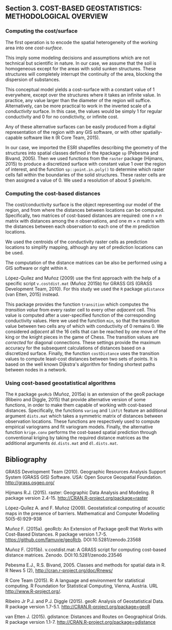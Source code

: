 ## Section 3. COST-BASED GEOSTATISTICS: METHODOLOGICAL OVERVIEW

### Computing the cost/surface
The first operation is to encode the spatial heterogeneity of the working area into one *cost-surface*.

This imply some modeling decisions and assumptions which are not technical but scientific in nature.
In our case, we assume that the soil is homogeneous except for the areas with solid sunken structures.
These structures will completely interrupt the continuity of the area, blocking the dispersion of substances.

This conceptual model yields a cost-surface with a constant value of $1$ everywhere, except over the structures where it takes an infinite value. In practice, any value larger than the diameter of the region will suffice.
Alternatively, can be more practical to work in the inverted scale of a *conductivity* surface.
In this case, the values would be simply $1$ for regular conductivity and $0$ for no condictivity, or infinite cost.

Any of these alternative surfaces can be easily produced from a digital representation of the region with any GIS software, or with other spatially-capable software like `R` (R Core Team, 2015).

In our case, we imported the ESRI shapefiles describing the geometry of the structures into spatial classes defined in the `R`package `sp` (Pebesma and Bivand, 2005). Then we used functions from the `raster` package (Hijmans, 2015) to produce a discretized surface with constant value $1$ over the region of interest, and the function `sp::point.in.poly()` to determine which raster cells fall within the boundaries of the solid structures.
These raster cells are then assigned a value of $0$. We used a resolution of about $5$ pixels/m.


### Computing the cost-based distances

The cost/conductivity surface is the object representing our model of the region, and from where the distances between locations can be computed. Specifically, two matrices of cost-based distances are required: one $n \times n$ matrix with distances among the $n$ observations, and one $m \times n$ matrix with the distances between each observation to each one of the $m$ prediction locations.

We used the centroids of the conductivity raster cells as prediction locations to simplify mapping, although any set of prediction locations can be used.

The computation of the distance matrices can be also be performed using a GIS software or right within `R`.

López-Quílez and Muñoz (2009) use the first approach with the help of a specific script `v.costdist.mat` (Muñoz 2015b) for GRASS GIS (GRASS Development Team, 2010).
For this study we used the `R` package `gdistance` (van Etten, 2015) instead.

This package provides the function `transition` which computes the *transition value* from every raster cell to every other *adjacent* cell. This value is computed after a user-specified function of the corresponding conductivity values. Here we used the function `min`, so that the transition value between two cells any of which with conductivity of 0 remains 0. We considered *adjacent* all the $16$ cells that can be reached by one move of the king or the knight pieces in the game of Chess. The transition values are *corrected* for diagonal connections.
These settings provide the maximum accuracy for the subsequent calculations of distances based on a discretized surface.
Finally, the function `costDistance` uses the transition values to compute least-cost distances between two sets of points. It is based on the well known Dijkstra's algorithm for finding shortest paths between nodes in a network.


### Using cost-based geostatistical algorithms

The `R` package `geoRcb` (Muñoz, 2015a) is an extension of the geoR package (Ribeiro and Diggle, 2015) that provide alternative version of some functions, in order to make them capable of working with cost-based distances.
Specifically, the functions `variog` and `likfit` feature an additional argument `dists.mat` which takes a symmetric matrix of distances between observation locations.
These functions are respectively used to compute empirical variograms and fit variogram models.
Finally, the alternative function `krige.conv` performs the cost-based spatial prediction through conventional kriging by taking the required distance matrices as the additional arguments `dd.dists.mat` and `dl.dists.mat`.



## Bibliography

GRASS Development Team (2010). Geographic Resources Analysis Support System (GRASS GIS) Software. USA: Open Source Geospatial Foundation. http://grass.osgeo.org/

Hijmans R.J. (2015). raster: Geographic Data Analysis and Modeling. R package version 2.4-15.
http://CRAN.R-project.org/package=raster

López-Quílez A. and F. Muñoz (2009). Geostatistical computing of acoustic maps in the presence of   barriers. Mathematical and Computer Modelling 50(5-6):929-938

Muñoz F. (2015a). geoRcb: An Extension of Package geoR that Works with Cost-Based Distances. R package version 1.7-5. https://github.com/famuvie/geoRcb. DOI:10.5281/zenodo.23568

Muñoz F. (2015b). v.costdist.mat: A GRASS script for computing cost-based distance matrices. Zenodo. DOI:10.5281/zenodo.23546

Pebesma E.J., R.S. Bivand, 2005. Classes and methods for spatial data in R. R News 5 (2),
http://cran.r-project.org/doc/Rnews/

R Core Team (2015). R: A language and environment for statistical computing. R Foundation for
Statistical Computing, Vienna, Austria. URL http://www.R-project.org/.

Ribeiro Jr P.J. and P.J. Diggle (2015). geoR: Analysis of Geostatistical Data. R package
  version 1.7-5.1. http://CRAN.R-project.org/package=geoR
  
van Etten J. (2015). gdistance: Distances and Routes on Geographical Grids. R package version
1.1-7. http://CRAN.R-project.org/package=gdistance

